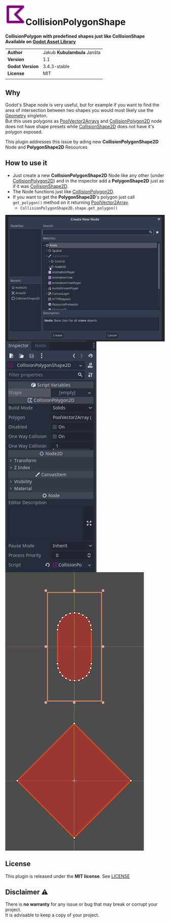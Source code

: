 <img src="addons/CollisionPolygonShape/icon.svg" align="left" width="64" height="64">

# CollisionPolygonShape
**CollisionPolygon with predefined shapes just like CollisionShape**
**Available on [Godot Asset Library](https://godotengine.org/asset-library/asset/1272)**

|                   |                              |
|-------------------|------------------------------|
| **Author**        | Jakub **Kubulambula** Janšta |
| **Version**       | 1.1                          |
| **Godot Version** | 3.4.3-stable                 |
| **License**       | MIT                          |
|                   |                              |

## Why
Godot's Shape node is very useful, but for example if you want to find the area of intersection between two shapes you would most likely use the [Geometry](https://docs.godotengine.org/en/3.4/classes/class_geometry.html?highlight=Geometry) singleton.  
But this uses polygons as [PoolVector2Arrays](https://docs.godotengine.org/en/3.4/classes/class_poolvector2array.html?highlight=poolvector2array) and [CollisionPolygon2D](https://docs.godotengine.org/en/3.4/classes/class_collisionpolygon2d.html?highlight=collisionPolygon2D) node does not have shape presets while [CollisionShape2D](https://docs.godotengine.org/en/3.4/classes/class_collisionshape2d.html#class-collisionshape2d) does not have it's polygon exposed.

This plugin addresses this issue by ading new **CollisionPolygonShape2D** Node and **PolygonShape2D** Resources 

## How to use it
* Just create a new **CollisionPolygonShape2D** Node like any other (under [CollisionPolygon2D](https://docs.godotengine.org/en/3.4/classes/class_collisionpolygon2d.html?highlight=collisionPolygon2D)) and in the inspector add a **PolygonShape2D** just as if it was [CollisionShape2D](https://docs.godotengine.org/en/3.4/classes/class_collisionshape2d.html#class-collisionshape2d).
* The Node functions just like [CollisionPolygon2D](https://docs.godotengine.org/en/3.4/classes/class_collisionpolygon2d.html?highlight=collisionPolygon2D).
* If you want to get the **PolygonShape2D**'s polygon just call `get_polygon()` method on it returning [PoolVector2Array](https://docs.godotengine.org/en/3.4/classes/class_poolvector2array.html?highlight=poolvector2array).
    * `CollisionPolygonShape2D.shape.get_polygon()`

<img align="center" src="Screenshots/creation.gif">
<img align="center" src="Screenshots/shape_editing.gif">
<img align="center" src="Screenshots/shapes.gif">
<img align="center" src="Screenshots/circle_detail.gif">

## License
This plugin is released under the **MIT license**.
See [LICENSE](https://github.com/Kubulambula/Godot-CollisionPolygonShape/blob/main/LICENSE)

## Disclaimer :warning:   
There is **no warranty** for any issue or bug that may break or corrupt your project.  
It is advisable to keep a copy of your project.
